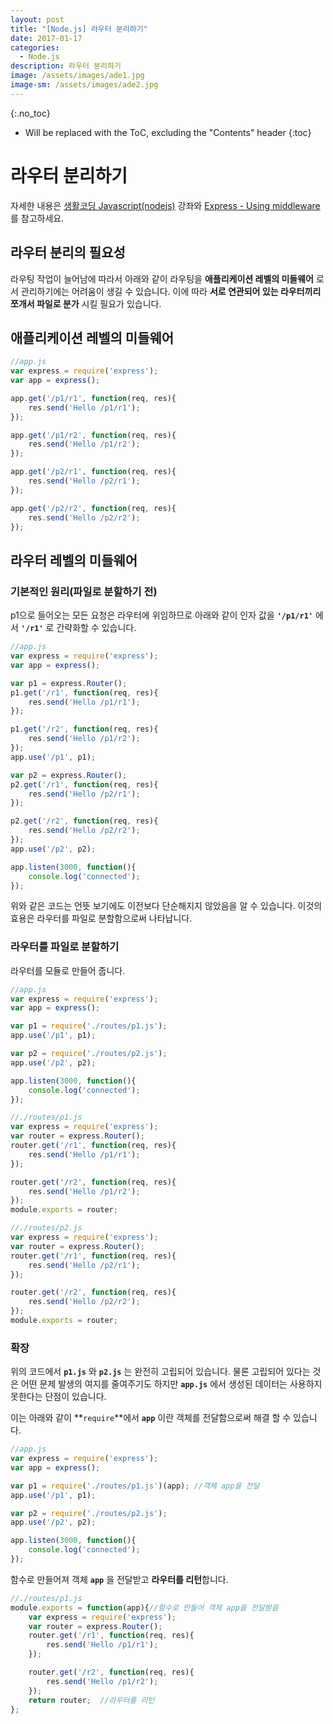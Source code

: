 ```yaml
---
layout: post
title: "[Node.js] 라우터 분리하기"
date: 2017-01-17
categories:
  - Node.js
description: 라우터 분리하기
image: /assets/images/ade1.jpg
image-sm: /assets/images/ade2.jpg
---
```

{:.no_toc}

* Will be replaced with the ToC, excluding the "Contents" header
{:toc}  

# 라우터 분리하기
자세한 내용은 [생활코딩 Javascript(nodejs)](https://opentutorials.org/course/2136/12445)
강좌와 [Express - Using middleware](http://expressjs.com/ko/guide/using-middleware.html)를 참고하세요.

## 라우터 분리의 필요성
라우팅 작업이 늘어남에 따라서 아래와 같이 라우팅을 **애플리케이션 레벨의 미들웨어** 로서 관리하기에는
어려움이 생길 수 있습니다. 이에 따라 **서로 연관되어 있는 라우터끼리 쪼개서 파일로 분가** 시킬
필요가 있습니다.

## 애플리케이션 레벨의 미들웨어

``` javascript
//app.js
var express = require('express');
var app = express();

app.get('/p1/r1', function(req, res){
	res.send('Hello /p1/r1');		
});

app.get('/p1/r2', function(req, res){
	res.send('Hello /p1/r2');		
});

app.get('/p2/r1', function(req, res){
	res.send('Hello /p2/r1');		
});

app.get('/p2/r2', function(req, res){
	res.send('Hello /p2/r2');		
});
```

## 라우터 레벨의 미들웨어

### 기본적인 원리(파일로 분할하기 전)

p1으로 들어오는 모든 요청은 라우터에 위임하므로 아래와 같이
인자 값을 **`'/p1/r1'`** 에서 **`'/r1'`** 로 간략화할 수 있습니다.

```javascript
//app.js
var express = require('express');
var app = express();

var p1 = express.Router();
p1.get('/r1', function(req, res){
	res.send('Hello /p1/r1');		
});

p1.get('/r2', function(req, res){
	res.send('Hello /p1/r2');		
});
app.use('/p1', p1);

var p2 = express.Router();
p2.get('/r1', function(req, res){
	res.send('Hello /p2/r1');		
});

p2.get('/r2', function(req, res){
	res.send('Hello /p2/r2');		
});
app.use('/p2', p2);

app.listen(3000, function(){
	console.log('connected');		
});
```

위와 같은 코드는 언뜻 보기에도 이전보다 단순해지지 않았음을 알 수 있습니다.
이것의 효용은 라우터를 파일로 분할함으로써 나타납니다.

### 라우터를 파일로 분할하기

라우터를 모듈로 만들어 줍니다.

``` javascript
//app.js
var express = require('express');
var app = express();

var p1 = require('./routes/p1.js');
app.use('/p1', p1);

var p2 = require('./routes/p2.js');
app.use('/p2', p2);

app.listen(3000, function(){
	console.log('connected');		
});
```

``` javascript
//./routes/p1.js
var express = require('express');
var router = express.Router();
router.get('/r1', function(req, res){
	res.send('Hello /p1/r1');		
});

router.get('/r2', function(req, res){
	res.send('Hello /p1/r2');		
});
module.exports = router;
```

``` javascript
//./routes/p2.js
var express = require('express');
var router = express.Router();
router.get('/r1', function(req, res){
	res.send('Hello /p2/r1');		
});

router.get('/r2', function(req, res){
	res.send('Hello /p2/r2');		
});
module.exports = router;
```

### 확장

위의 코드에서 **`p1.js`** 와 **`p2.js`** 는 완전히 고립되어 있습니다.
물론 고립되어 있다는 것은 어떤 문제 발생의 여지를 줄여주기도 하지만
**`app.js`** 에서 생성된 데이터는 사용하지 못한다는 단점이 있습니다.  

이는 아래와 같이 **`require`**에서 **`app`** 이란 객체를 전달함으로써 해결 할 수 있습니다.

``` javascript
//app.js
var express = require('express');
var app = express();

var p1 = require('./routes/p1.js')(app); //객체 app을 전달
app.use('/p1', p1);

var p2 = require('./routes/p2.js');
app.use('/p2', p2);

app.listen(3000, function(){
	console.log('connected');		
});
```

함수로 만들어져 객체 **`app`** 을 전달받고 **라우터를 리턴**합니다.

``` javascript
//./routes/p1.js
module.exports = function(app){//함수로 만들어 객체 app을 전달받음
	var express = require('express');
	var router = express.Router();
	router.get('/r1', function(req, res){
		res.send('Hello /p1/r1');		
	});

	router.get('/r2', function(req, res){
		res.send('Hello /p1/r2');		
	});
	return router;	//라우터를 리턴
};
```
